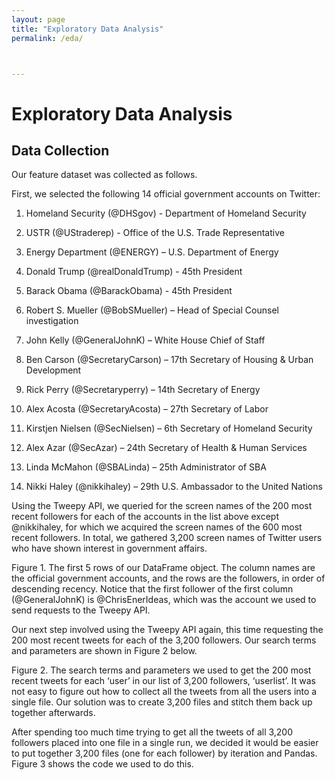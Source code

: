 ```yaml
---
layout: page
title: "Exploratory Data Analysis"
permalink: /eda/



---
```

# Exploratory Data Analysis
## Data Collection
Our feature dataset was collected as follows.

First, we selected the following 14 official government accounts on Twitter:

 1)	Homeland Security (@DHSgov) - Department of Homeland Security

 2)	USTR (@UStraderep) - Office of the U.S. Trade Representative

 3)	Energy Department (@ENERGY) – U.S. Department of Energy
 4)	Donald Trump (@realDonaldTrump) - 45th President
 5)	Barack Obama (@BarackObama) - 45th President
 6)	Robert S. Mueller (@BobSMueller) – Head of Special Counsel investigation
 7)	John Kelly (@GeneralJohnK) – White House Chief of Staff
 8)	Ben Carson (@SecretaryCarson) – 17th Secretary of Housing & Urban Development
 9)	Rick Perry (@Secretaryperry) – 14th Secretary of Energy
10)	Alex Acosta (@SecretaryAcosta) – 27th Secretary of Labor
11)	Kirstjen Nielsen (@SecNielsen) – 6th Secretary of Homeland Security
12)	Alex Azar (@SecAzar) – 24th Secretary of Health & Human Services
13)	Linda McMahon (@SBALinda) – 25th Administrator of SBA
14)	Nikki Haley (@nikkihaley) – 29th U.S. Ambassador to the United Nations

Using the Tweepy API, we queried for the screen names of the 200 most recent followers for each of the accounts in the list above except @nikkihaley, for which we acquired the screen names of the 600 most recent followers. In total, we gathered 3,200 screen names of Twitter users who have shown interest in government affairs.


Figure 1. The first 5 rows of our DataFrame object. The column names are the official government accounts, and the rows are the followers, in order of descending recency. Notice that the first follower of the first column (@GeneralJohnK) is @ChrisEnerIdeas, which was the account we used to send requests to the Tweepy API.


Our next step involved using the Tweepy API again, this time requesting the 200 most recent tweets for each of the 3,200 followers. Our search terms and parameters are shown in Figure 2 below.


Figure 2. The search terms and parameters we used to get the 200 most recent tweets for each ‘user’ in our list of 3,200 followers, ‘userlist’. It was not easy to figure out how to collect all the tweets from all the users into a single file. Our solution was to create 3,200 files and stitch them back up together afterwards.

After spending too much time trying to get all the tweets of all 3,200 followers placed into one file in a single run, we decided it would be easier to put together 3,200 files (one for each follower) by iteration and Pandas. Figure 3 shows the code we used to do this.
